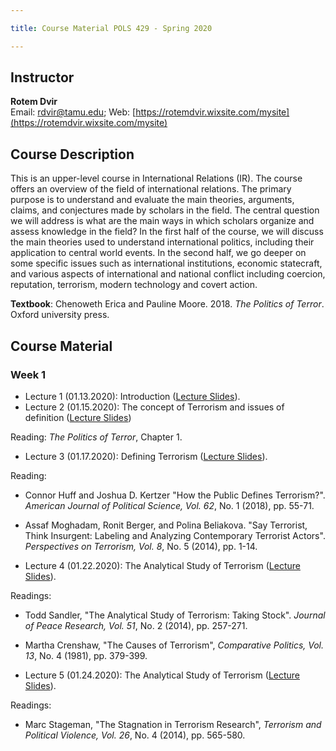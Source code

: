 ```yaml
---

title: Course Material POLS 429 - Spring 2020

---
```


## Instructor
**Rotem Dvir**  
Email: rdvir@tamu.edu; Web: [https://rotemdvir.wixsite.com/mysite](https://rotemdvir.wixsite.com/mysite)

## Course Description
This is an upper-level course in International Relations (IR). The course offers an overview of the field of international relations. The primary purpose is to understand and evaluate the main theories, arguments, claims, and conjectures made by scholars in the field. The central question we will address is what are the main ways in which scholars organize and assess knowledge in the field? In the first half of the course, we will discuss the main theories used to understand international politics, including their application to central world events. In the second half, we go deeper on some specific issues such as international institutions, economic statecraft, and various aspects of international and national conflict including coercion, reputation, terrorism, modern technology and covert action.  

**Textbook**: Chenoweth Erica and Pauline Moore. 2018. *The Politics of Terror*. Oxford university press.

## Course Material

### Week 1 
- Lecture 1 (01.13.2020): Introduction ([Lecture Slides](LectureSlides/429_Terrorism_Lecture_1.pdf)).
- Lecture 2 (01.15.2020): The concept of Terrorism and issues of definition ([Lecture Slides](LectureSlides/429_Terrorism_Lecture_2.pdf))

Reading:
*The Politics of Terror*, Chapter 1.

- Lecture 3 (01.17.2020): Defining Terrorism ([Lecture Slides](LectureSlides/429_Terrorism_Lecture_3.pdf)).

Reading:  
  - Connor Huff and Joshua D. Kertzer "How the Public Defines Terrorism?". *American Journal of Political Science, Vol. 62*, No. 1 (2018), pp. 55-71.
  - Assaf Moghadam, Ronit Berger, and Polina Beliakova. "Say Terrorist, Think Insurgent: Labeling and Analyzing Contemporary Terrorist Actors". *Perspectives on Terrorism, Vol. 8*, No. 5 (2014), pp. 1-14.  
  
- Lecture 4 (01.22.2020): The Analytical Study of Terrorism ([Lecture Slides](LectureSlides/429_Terrorism_Lecture_4.pdf)).

Readings:  
  - Todd Sandler, "The Analytical Study of Terrorism: Taking Stock". *Journal of Peace Research, Vol. 51*, No. 2 (2014), pp. 257-271.
  - Martha Crenshaw, "The Causes of Terrorism", *Comparative Politics, Vol. 13*, No. 4 (1981), pp. 379-399.

- Lecture 5 (01.24.2020): The Analytical Study of Terrorism ([Lecture Slides](LectureSlides/429_Terrorism_Lecture_5.pdf)).

Readings:  
  - Marc Stageman, "The Stagnation in Terrorism Research", *Terrorism and Political Violence, Vol. 26*, No. 4 (2014), pp. 565-580.


